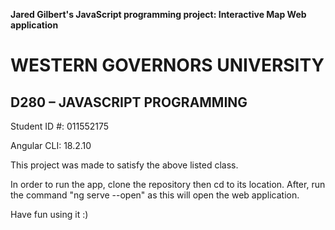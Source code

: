 <strong> Jared Gilbert's JavaScript programming project: Interactive Map Web application</strong>

# WESTERN GOVERNORS UNIVERSITY 
## D280 – JAVASCRIPT PROGRAMMING

Student ID #: 011552175

Angular CLI: 18.2.10

This project was made to satisfy the above listed class. 

In order to run the app, clone the repository then cd to its location. After, run the command "ng serve --open" as this will open the web application.

Have fun using it :)
